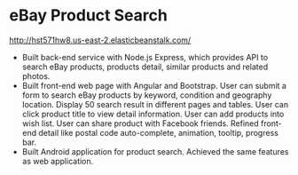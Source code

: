 # eBay Product Search

http://hst571hw8.us-east-2.elasticbeanstalk.com/ 

- Built back-end service with Node.js Express, which provides API to search eBay products, products detail, similar products and related photos. 
- Built front-end web page with Angular and Bootstrap. User can submit a form to search eBay products by keyword, condition and geography location. Display 50 search result in different pages and tables. User can click product title to view detail information. User can add products into wish list. User can share product with Facebook friends. Refined front-end detail like postal code auto-complete, animation, tooltip, progress bar. 
- Built Android application for product search. Achieved the same features as web application. 